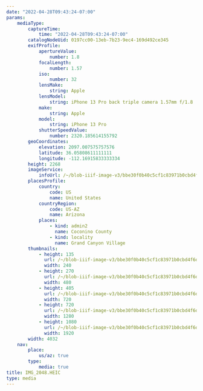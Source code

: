 ```yaml
---
date: "2022-04-28T09:43:24-07:00"
params:
    mediaType:
        captureTime:
            time: "2022-04-28T09:43:24-07:00"
        catalogNodeUid: 0197cc00-13eb-7b23-9ec4-169d492ce345
        exifProfile:
            apertureValue:
                number: 1.8
            focalLength:
                number: 1.57
            iso:
                number: 32
            lensMake:
                string: Apple
            lensModel:
                string: iPhone 13 Pro back triple camera 1.57mm f/1.8
            make:
                string: Apple
            model:
                string: iPhone 13 Pro
            shutterSpeedValue:
                number: 2320.185614155792
        geoCoordinates:
            elevation: 2097.007575757576
            latitude: 36.05808611111111
            longitude: -112.16915833333334
        height: 2268
        imageService:
            infoUrl: /~/blob-iiif-image-v3/bbe30f0b40c5cf1c83971b0cbd4f6d99b9d218b3016aa6d1fc6d3acd555d76c6/info.json
        placesProfile:
            country:
                code: US
                name: United States
            countryRegion:
                code: US-AZ
                name: Arizona
            places:
                - kind: admin2
                  name: Coconino County
                - kind: locality
                  name: Grand Canyon Village
        thumbnails:
            - height: 135
              url: /~/blob-iiif-image-v3/bbe30f0b40c5cf1c83971b0cbd4f6d99b9d218b3016aa6d1fc6d3acd555d76c6/full/240%2C135/0/default.jpg
              width: 240
            - height: 270
              url: /~/blob-iiif-image-v3/bbe30f0b40c5cf1c83971b0cbd4f6d99b9d218b3016aa6d1fc6d3acd555d76c6/full/480%2C270/0/default.jpg
              width: 480
            - height: 405
              url: /~/blob-iiif-image-v3/bbe30f0b40c5cf1c83971b0cbd4f6d99b9d218b3016aa6d1fc6d3acd555d76c6/full/720%2C405/0/default.jpg
              width: 720
            - height: 720
              url: /~/blob-iiif-image-v3/bbe30f0b40c5cf1c83971b0cbd4f6d99b9d218b3016aa6d1fc6d3acd555d76c6/full/1280%2C720/0/default.jpg
              width: 1280
            - height: 1080
              url: /~/blob-iiif-image-v3/bbe30f0b40c5cf1c83971b0cbd4f6d99b9d218b3016aa6d1fc6d3acd555d76c6/full/1920%2C1080/0/default.jpg
              width: 1920
        width: 4032
    nav:
        place:
            us/az: true
        type:
            media: true
title: IMG_2048.HEIC
type: media
---
```

